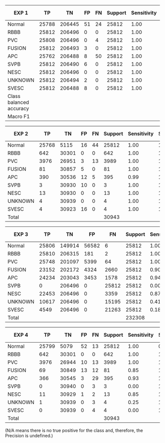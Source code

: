 | EXP 1   | TP    | TN     | FP    | FN    | Support | Sensitivity | Specificity | Balanced Accuracy | F1 | Precision |
|---------|-------|--------|-------|-------|---------|-------------|-------------|-------------------|----|-----------|
| Normal  | 25788 | 206445 | 51    | 24    | 25812   | 1.00        | 1.00        | 1.00              |1.00|   1.00    |         
| RBBB    | 25812 | 206496 | 0     | 0     | 25812   | 1.00        | 1.00        | 1.00              |1.00|   1.00    |         
| PVC     | 25808 | 206496 | 0     | 4     | 25812   | 1.00        | 1.00        | 1.00              |1.00|   1.00    |         
| FUSION  | 25812 | 206493 | 3     | 0     | 25812   | 1.00        | 1.00        | 1.00              |1.00|   1.00    |          
| APC     | 25762 | 206488 | 8     | 50    | 25812   | 1.00        | 1.00        | 1.00              |1.00|   1.00    |          
| SVPB    | 25812 | 206490 | 6     | 0     | 25812   | 1.00        | 1.00        | 1.00              |1.00|   1.00    |          
| NESC    | 25812 | 206496 | 0     | 0     | 25812   | 1.00        | 1.00        | 1.00              |1.00|   1.00    |          
| UNKNOWN | 25812 | 206494 | 2     | 0     | 25812   | 1.00        | 1.00        | 1.00              |1.00|   1.00    |          
| SVESC   | 25812 | 206488 | 8     | 0     | 25812   | 1.00        | 1.00        | 1.00              |1.00|   1.00    |          
| Class balanced accuracy|||       |       |         |             |             | 1.00              |    |           |
| Macro F1               |||       |       |         |             |             |                   |1.00|           |  




| EXP 2   | TP    | TN     | FP    | FN    | Support | Sensitivity | Specificity | Balanced Accuracy | F1 | Precision | Macro F1 |
|---------|-------|--------|-------|-------|---------|-------------|-------------|-------------------|----|-----------|----------|
| Normal  | 25768 | 5115   | 16    | 44    | 25812   | 1.00        | 1.00        | 1.00              |1.00|  1.00     |          |
| RBBB    | 642   | 30301  | 0     | 0     | 642     | 1.00        | 1.00        | 1.00              |1.00|  1.00     |          |
| PVC     | 3976  | 26951  | 3     | 13    | 3989    | 1.00        | 1.00        | 1.00              |1.00|  1.00     |          |
| FUSION  | 81    | 30857  | 5     | 0     | 81      | 1.00        | 1.00        | 1.00              |0.97|  0.94     |          |
| APC     | 390   | 30536  | 12    | 5     | 395     | 0.99        | 1.00        | 0.99              |0.98|  0.97     |          |
| SVPB    | 3     | 30930  | 10    | 0     | 3       | 1.00        | 1.00        | 1.00              |0.38|  0.23     |          |
| NESC    | 13    | 30930  | 0     | 0     | 13      | 1.00        | 1.00        | 1.00              |1.00|  1.00     |          |
| UNKNOWN | 4     | 30939  | 0     | 0     | 4       | 1.00        | 1.00        | 1.00              |1.00|  1.00     |          |
| SVESC   | 4     | 30923  | 16    | 0     | 4       | 1.00        | 1.00        | 1.00              |0.33|  0.20     |          |
|  Total  |       |        |       |       | 30943   |             |             |                   |    |           |   0.8    |


| EXP 3   | TP    | TN     | FP    | FN    | Support | Sensitivity | Specificity | Balanced Accuracy | F1   | Precision |  | Macro F1 |
|---------|-------|--------|-------|-------|---------|------|------|--------------|------|-----------|--|----------|
| Normal  | 25806 | 149914 | 56582 | 6     | 25812   | 1.00 | 0.73 | 0.86         | 0.48 | 0.31      |  | 0.66     |
| RBBB    | 25810 | 206315 | 181   | 2     | 25812   | 1.00 | 1.00 | 1.00         | 1.00 | 0.99      |  |          |
| PVC     | 25748 | 201097 | 5399  | 64    | 25812   | 1.00 | 0.97 | 0.99         | 0.90 | 0.83      |  |          |
| FUSION  | 23152 | 202172 | 4324  | 2660  | 25812   | 0.90 | 0.98 | 0.94         | 0.87 | 0.84      |  |          |
| APC     | 24234 | 203043 | 3453  | 1578  | 25812   | 0.94 | 0.98 | 0.96         | 0.91 | 0.88      |  |          |
| SVPB    | 0     | 206496 | 0     | 25812 | 25812   | 0.00 | 1.00 | 0.50         | 0.00 | N/A       |  |          |
| NESC    | 22453 | 206496 | 0     | 3359  | 25812   | 0.87 | 1.00 | 0.93         | 0.93 | 1.00      |  |          |
| UNKNOWN | 10617 | 206496 | 0     | 15195 | 25812   | 0.41 | 1.00 | 0.71         | 0.58 | 1.00      |  |          |
| SVESC   | 4549  | 206496 | 0     | 21263 | 25812   | 0.18 | 1.00 | 0.59         | 0.30 | 1.00      |  |          |
|   Total |       |        |       |       | 232308  |      |      |              |      |           |  |          |


| EXP 4   | TP    | TN     | FP    | FN    | Support | Sensitivity | Specificity | Balanced Accuracy | F1   | Precision |  | Macro F1 |
|---------|-------|--------|-------|-------|---------|------|------|--------------|------|-----------|--|----------|
| Normal  | 25799 | 5079   | 52    | 13    | 25812   | 1.00 | 0.99 | 0.99         | 1.00 | 1.00      |  | 0.68     |
| RBBB    | 642   | 30301  | 0     | 0     | 642     | 1.00 | 1.00 | 1.00         | 1.00 | 1.00      |  |          |
| PVC     | 3976  | 26944  | 10    | 13    | 3989    | 1.00 | 1.00 | 1.00         | 1.00 | 1.00      |  |          |
| FUSION  | 69    | 30849  | 13    | 12    | 81      | 0.85 | 1.00 | 0.93         | 0.85 | 0.84      |  |          |
| APC     | 366   | 30545  | 3     | 29    | 395     | 0.93 | 1.00 | 0.96         | 0.96 | 0.99      |  |          |
| SVPB    | 0     | 30940  | 0     | 3     | 3       | 0.00 | 1.00 | 0.50         | 0.00 | N/A       |  |          |
| NESC    | 11    | 30929  | 1     | 2     | 13      | 0.85 | 1.00 | 0.92         | 0.88 | 0.92      |  |          |
| UNKNOWN | 1     | 30939  | 0     | 3     | 4       | 0.25 | 1.00 | 0.63         | 0.40 | 1.00      |  |          |
| SVESC   | 0     | 30939  | 0     | 4     | 4       | 0.00 | 1.00 | 0.50         | 0.00 | N/A       |  |          |
|   Total |       |        |       |       | 30943   |      |      |              |      |           |  |          |

(N/A means there is no true positive for the class and, therefore, the Precision is undefined.)
